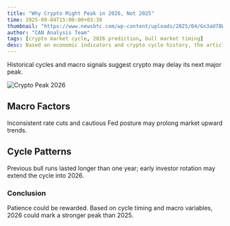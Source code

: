 ```yaml
---
title: "Why Crypto Might Peak in 2026, Not 2025"
time: 2025-09-04T15:00:00+03:30
thumbnail: "https://www.newsbtc.com/wp-content/uploads/2025/04/Gn3aU78WgAEPPJ4-1.png?resize=2338%2C747"
author: "CAN Analysis Team"
tags: [crypto market cycle, 2026 prediction, bull market timing]
desc: Based on economic indicators and crypto cycle history, the article argues that imbalances could delay the peak of the current bull market into 2026 rather than 2025.
---
```


Historical cycles and macro signals suggest crypto may delay its next major peak.

![Crypto Peak 2026](https://www.newsbtc.com/wp-content/uploads/2025/04/Gn3aU78WgAEPPJ4-1.png?resize=2338%2C747)

## Macro Factors
Inconsistent rate cuts and cautious Fed posture may prolong market upward trends.

## Cycle Patterns
Previous bull runs lasted longer than one year; early investor rotation may extend the cycle into 2026.

### Conclusion
Patience could be rewarded. Based on cycle timing and macro variables, 2026 could mark a stronger peak than 2025.
